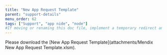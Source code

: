 ```yaml
---
title: "New App Request Template"
parent: "support-details"
menu_order: 62
tags: ["Support", "app nide", "node"]
#If moving or renaming this doc file, implement a temporary redirect and let the respective team know they should update the URL in the product. See Mapping to Products for more details.
---
```


Please download the [New App Request Template](attachments/Mendix New App Request Template.xlsm).